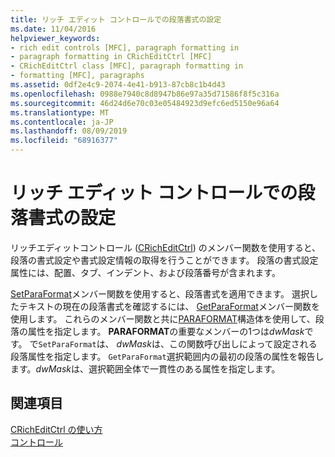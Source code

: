```yaml
---
title: リッチ エディット コントロールでの段落書式の設定
ms.date: 11/04/2016
helpviewer_keywords:
- rich edit controls [MFC], paragraph formatting in
- paragraph formatting in CRichEditCtrl [MFC]
- CRichEditCtrl class [MFC], paragraph formatting in
- formatting [MFC], paragraphs
ms.assetid: 0df2e4c9-2074-4e41-b913-87cb8c1b4d43
ms.openlocfilehash: 0988e7940c8d8947b86e97a35d71586f8f5c316a
ms.sourcegitcommit: 46d24d6e70c03e05484923d9efc6ed5150e96a64
ms.translationtype: MT
ms.contentlocale: ja-JP
ms.lasthandoff: 08/09/2019
ms.locfileid: "68916377"
---
```

# <a name="paragraph-formatting-in-rich-edit-controls"></a>リッチ エディット コントロールでの段落書式の設定

リッチエディットコントロール ([CRichEditCtrl](../mfc/reference/cricheditctrl-class.md)) のメンバー関数を使用すると、段落の書式設定や書式設定情報の取得を行うことができます。 段落の書式設定属性には、配置、タブ、インデント、および段落番号が含まれます。

[SetParaFormat](../mfc/reference/cricheditctrl-class.md#setparaformat)メンバー関数を使用すると、段落書式を適用できます。 選択したテキストの現在の段落書式を確認するには、 [GetParaFormat](../mfc/reference/cricheditctrl-class.md#getparaformat)メンバー関数を使用します。 これらのメンバー関数と共に[PARAFORMAT](/windows/desktop/api/richedit/ns-richedit-paraformat)構造体を使用して、段落の属性を指定します。 **PARAFORMAT**の重要なメンバーの1つは*dwMask*です。 で`SetParaFormat`は、 *dwMask*は、この関数呼び出しによって設定される段落属性を指定します。 `GetParaFormat`選択範囲内の最初の段落の属性を報告します。*dwMask*は、選択範囲全体で一貫性のある属性を指定します。

## <a name="see-also"></a>関連項目

[CRichEditCtrl の使い方](../mfc/using-cricheditctrl.md)<br/>
[コントロール](../mfc/controls-mfc.md)
